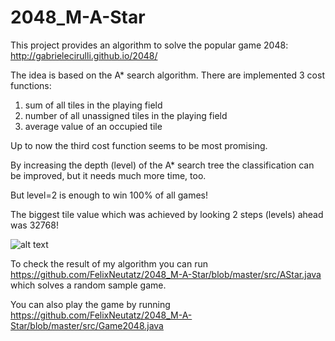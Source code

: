 2048_M-A-Star
=============

This project provides an algorithm to solve the popular game 2048: http://gabrielecirulli.github.io/2048/

The idea is based on the A* search algorithm. There are implemented 3 cost functions:

1. sum of all tiles in the playing field
2. number of all unassigned tiles in the playing field
3. average value of an occupied tile

Up to now the third cost function seems to be most promising.

By increasing the depth (level) of the A* search tree the classification can be improved, but it needs much more time, too.

But level=2 is enough to win 100% of all games!

The biggest tile value which was achieved by looking 2 steps (levels) ahead was 32768!

![alt text](https://github.com/FelixNeutatz/2048_M-A-Star/blob/master/img/biggest_value.png?raw=true "Playing field with 32768 tile")


To check the result of my algorithm you can run https://github.com/FelixNeutatz/2048_M-A-Star/blob/master/src/AStar.java
which solves a random sample game.


You can also play the game by running https://github.com/FelixNeutatz/2048_M-A-Star/blob/master/src/Game2048.java
